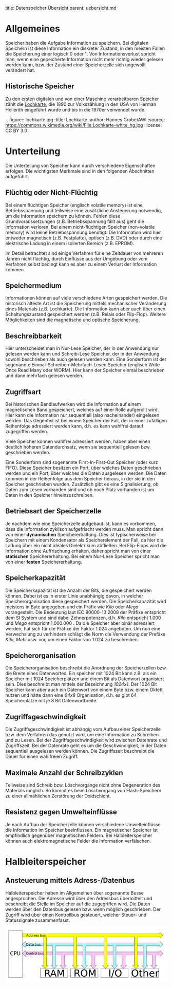 title: Datenspeicher Übersicht
parent: uebersicht.md

# Allgemeines
Speicher haben die Aufgabe Information zu speichern. Bei digitalen Speichern ist diese Information ein diskreter Zustand, in den meisten Fällen die Speicherung einer logisch 0 oder 1. Von Informationsverlust spricht man, wenn eine gepeicherte Information nicht mehr richtig wieder gelesen werden kann, bzw. der Zustand einer Speicherzelle sich ungewollt verändert hat.

## Historische Speicher
Zu den ersten digitalen und von einer Maschine verarbeitbaren Speicher zählt die [Lochkarte](https://de.wikipedia.org/wiki/Lochkarte), die 1890 zur Volkszählung in den USA von Herman Hollerith eingeführt wurde und bis in die 1970er verwendet wurde.

.. figure:: lochkarte.jpg
    :title: Lochkarte
    :author: Hannes Grobe/AWI
    :source: https://commons.wikimedia.org/wiki/File:Lochkarte-white_hg.jpg
    :license: CC BY 3.0

# Unterteilung
Die Unterteilung von Speicher kann durch verschiedene Eigenschaften erfolgen. Die wichtigsten Merkmale sind in den folgenden Abschnitten aufgeführt.

## Flüchtig oder Nicht-Flüchtig
Bei einem flüchtigen Speicher (englisch volatile memory) ist eine Betriebsspannung und teilweise eine zusätzliche Ansteuerung notwendig, um die Information speichern zu können. Fehlen diese Grundvoraussetzungen (z.B. Betriebsspannung fällt aus) geht die Information verloren. Bei einem nicht-flüchtigen Speicher (non-volatile memory) wird keine Betriebsspannung benötigt. Die Information wird hier entweder magnetisch (z.B. Festplatte), optisch (z.B. DVD) oder durch eine elektrische Ladung in einem isolierten Bereich (z.B. EPROM).

Im Detail betrachtet sind einige Verfahren für eine Zeitdauer von mehreren Jahren nicht flüchtig, durch Einflüsse aus der Umgebung oder vom Verfahren selbst bedingt kann es aber zu einem Verlust der Information kommen.

## Speichermedium
Informationen können auf viele verschiedene Arten gespeichert werden. Die historisch älteste Art ist die Speicherung mittels mechanischer Veränderung eines Materials (z.B. Lochkarte). Die Information kann aber auch über einen Schaltungszustand gespeichert werden (z.B. Relais oder Flip-Flop). Weitere Möglichkeiten sind die magnetische und optische Speicherung.

## Beschreibbarkeit
Hier unterscheidet man in Nur-Lese Speicher, der in der Anwendung nur gelesen werden kann und Schreib-Lese Speicher, der in der Anwendung sowohl beschrieben als auch gelesen werden kann. Eine Sonderform ist der sogenannte Einmal-Schreiben-Mehrfach-Lesen Speicher (englisch Write Once Read Many oder WORM). Hier kann der Speicher einmal beschrieben und dann mehrfach gelesen werden.

## Zugriffsart
Bei historischen Bandlaufwerken wird die Information auf einem magnetischen Band gespeichert, welches auf einer Rolle aufgerollt wird. Hier kann die Information nur sequentiell (also nacheinander) eingelesen werden. Das Gegenteil ist bei einem Speicher der Fall, der in einer zufälligen Reihenfolge adressiert werden kann, d.h. es kann wahlfrei darauf zugegriffen werden.

Viele Speicher können wahlfrei adressiert werden, haben aber einen deutlich höheren Datendurchsatz, wenn sie sequentiell gelesen bzw. geschrieben werden.

Eine Sonderform sind sogenannte First-In-First-Out Speicher (oder kurz FIFO). Diese Speicher besitzen ein Port, über welches Daten geschrieben werden und ein Port, über welches die Daten ausgelesen werden. Die Daten kommen in der Reihenfolge aus dem Speicher heraus, in der sie in den Speicher geschrieben wurden. Zusätzlich gibt es eine Signalisierung, ob Daten zum Lesen vorhanden sind und ob noch Platz vorhanden ist um Daten in den Speicher hineinzuschreiben.

## Betriebsart der Speicherzelle
Je nachdem wie eine Speicherzelle aufgebaut ist, kann es vorkommen, dass die Information zyklisch aufgefrischt werden muss. Man spricht dann von einer **dynamischen** Speichererhaltung. Dies ist typischerweise bei Speichern mit einem Kondensator als Speicherelement der Fall, da hier die Ladung über ein nicht ideales Dielektrikum abfließen. Bei Flip-Flops wird die Information ohne Auffrischung erhalten, daher spricht man von einer **statischen** Speichererhaltung. Bei einem Nur-Lese Speicher spricht man von einer **festen** Speichererhaltung.

## Speicherkapazität
Die Speicherkapazität ist die Anzahl der Bits, die gespeichert werden können. Dabei ist es in erster Linie unabhängig davon, in welcher Speicherorganisation diese gespeichert werden. Die Speicherkapazität wird meistens in Byte angegeben und ein Präfix wie *Kilo* oder *Mega* vorangestellt. Die Bedeutung laut IEC 80000-13:2008 der Präfixe entspricht dem SI System und sind dabei Zehnerpotenzen, d.h. *Kilo* entspricht 1.000 und *Mega* entspricht 1.000.000 . Da die Speicher aber binär adressiert werden, hat sich für die Präfixe der Faktor 1.024 angeboten. Um nun eine Verwechslung zu verhindern schlägt die Norm die Verwendung der Prefäxe *Kibi*, *Mebi* usw. vor, um einen Faktor von 1.024 zu beschreiben.

## Speicherorganisation
Die Speicherorganisation beschreibt die Anordnung der Speicherzellen bzw. die Breite eines Datenwortes. Ein speicher mit 1024 Bit kann z.B. als ein Speicher mit 1024 Speicherplätzen und einem Bit als Datenwort organisiert sein. Dies beschreibt man mittels der Bezeichnung *1024x1*. Der 1024 Bit Speicher kann aber auch ein Datenwort von einem Byte bzw. einem Oktett nutzen und hätte dann eine *64x8* Organisation, d.h. es gibt 64 Speicherplätze mit je 8 Bit Datenwortbreite.

## Zugriffsgeschwindigkeit
Die Zugriffsgeschwindigkeit ist abhängig vom Aufbau einer Speicherzelle bzw. dem Verfahren das genutzt wird, um eine Information zu Schreiben und zu Lesen. Bei der Zugriffsgeschwindigkeit wird zwischen Datenrate und Zugriffszeit. Bei der Datenrate geht es um die Geschwindigkeit, in der Daten sequentiell ausgelesen werden können. Die Zugriffszeit beschreibt die Dauer für einen wahlfreien Zugriff.
## Maximale Anzahl der Schreibzyklen
Teilweise sind Schreib bzw. Löschvorgänge nicht ohne Degeneration des Materials möglich. So kommt es beim Löschvorgang von Flash-Speichern zu einer allmählichen Zerstörung der Oxidschicht.

## Resistenz gegen Umwelteinflüsse
Je nach Aufbau der Speicherzelle können verschiedene Umwelteinflüsse die Information im Speicher beeinflussen. Ein magnetischer Speicher ist empfindlich gegenüber magnetischen Feldern. Bei Halbleiterspeicher können auch elektromagnetische Felder die Information verfälschen.
# Halbleiterspeicher

## Ansteuerung mittels Adress-/Datenbus
Halbleiterspeicher haben im Allgemeinen über sogenannte Busse angesprochen. Die Adresse wird über den Adressbus übermittelt und beschreibt die Stelle im Speicher auf die zugegriffen wird. Die Daten werden über den Datenbus gelesen bzw. wenn möglich geschrieben. Der Zugriff wird über einen Kontrollbus gesteuert, welcher Steuer- und Statussignale zusammenfasst.

![Busse zur Ansteuerung von Speicher](adressbus.png)
